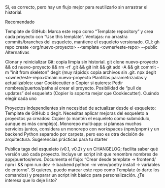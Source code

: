 Sí, es correcto, pero hay un flujo mejor para reutilizarlo sin arrastrar el historial.

Recomendado

Template de GitHub: Marca este repo como “Template repository” y crea cada proyecto con “Use this template”.
Ventajas: no arrastra commits/branches del esqueleto, mantiene el esqueleto versionado.
CLI: gh repo create <org/nuevo-proyecto> --template <owner/este-repo> --public
Alternativas

Clonar y reinicializar Git: copia limpia sin historial.
git clone <url> nuevo-proyecto && cd nuevo-proyecto && rm -rf .git && git init && git add -A && git commit -m "init from skeleton"
degit (muy rápido): copia archivos sin .git.
npx degit <owner/este-repo>#main nuevo-proyecto
Plantillas parametrizadas y actualizables: usar Cookiecutter o Copier si quieres:
Pedir nombres/puertos/paths al crear el proyecto.
Posibilidad de “pull de updates” del esqueleto (Copier lo soporta mejor que Cookiecutter).
Cuándo elegir cada uno

Proyectos independientes sin necesidad de actualizar desde el esqueleto: Template de GitHub o degit.
Necesitas aplicar mejoras del esqueleto a proyectos ya creados: Copier (o mantén el esqueleto como submódulo, aunque es más complejo).
Monorepo multi‑app: si planeas muchos servicios juntos, considera un monorepo con workspaces (npm/pnpm) y un backend Python separado por carpeta, pero eso es otra decisión de arquitectura.
Sugerencias prácticas para tu starter

Publica tags del esqueleto (v0.1, v0.2) y un CHANGELOG; facilita saber qué versión usó cada proyecto.
Incluye un script init que renombre nombres de app/puertos/envs.
Documenta el flujo: “Crear desde template → frontend/ npm i && npm run dev → backend python -m venv/poetry install → variables de entorno”.
Si quieres, puedo marcar este repo como Template (o darte los comandos) y preparar un script init básico para personalización. ¿Te interesa que lo deje listo?